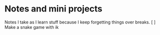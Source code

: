 # Notes and mini projects

Notes I take as I learn stuff because I keep forgetting things over breaks.
[ ] Make a snake game with ik